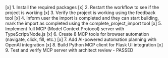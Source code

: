 [x] 1. Install the required packages
[x] 2. Restart the workflow to see if the project is working
[x] 3. Verify the project is working using the feedback tool
[x] 4. Inform user the import is completed and they can start building, mark the import as completed using the complete_project_import tool
[x] 5. Implement full MCP (Model Context Protocol) server with TypeScript/Node.js
[x] 6. Create 8 MCP tools for browser automation (navigate, click, fill, etc.)
[x] 7. Add AI-powered automation planning with OpenAI integration
[x] 8. Build Python MCP client for Flask UI integration
[x] 9. Test and verify MCP server with architect review - PASSED